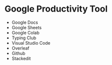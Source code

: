 # Google Productivity Tool
- Google Docs
- Google Sheets
- Google Colab
- Typing Club
- Visual Studio Code
- Overleaf
- Github
- Stackedit
